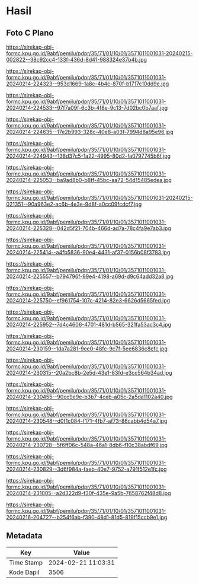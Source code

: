 # Hasil

## Foto C Plano

https://sirekap-obj-formc.kpu.go.id/9abf/pemilu/pdpr/35/71/01/10/01/3571011001031-20240215-002822--38c92cc4-133f-436d-8d41-988324e37b4b.jpg

https://sirekap-obj-formc.kpu.go.id/9abf/pemilu/pdpr/35/71/01/10/01/3571011001031-20240214-224323--953d1669-1a8c-4b4c-870f-b1717c10dd9e.jpg

https://sirekap-obj-formc.kpu.go.id/9abf/pemilu/pdpr/35/71/01/10/01/3571011001031-20240214-224533--97f7a09f-6c3b-4f8e-9c13-7d02bc0b7aaf.jpg

https://sirekap-obj-formc.kpu.go.id/9abf/pemilu/pdpr/35/71/01/10/01/3571011001031-20240214-224635--17e2b993-328c-40e8-a03f-7994d8a95e96.jpg

https://sirekap-obj-formc.kpu.go.id/9abf/pemilu/pdpr/35/71/01/10/01/3571011001031-20240214-224943--138d37c5-1a22-4995-80d2-fa0797745b6f.jpg

https://sirekap-obj-formc.kpu.go.id/9abf/pemilu/pdpr/35/71/01/10/01/3571011001031-20240214-225053--ba9ad8b0-b8ff-45bc-aa72-54d15485edea.jpg

https://sirekap-obj-formc.kpu.go.id/9abf/pemilu/pdpr/35/71/01/10/01/3571011001031-20240215-021351--90a963e2-ac6b-4e3e-9d8f-a0cc09fcdcf7.jpg

https://sirekap-obj-formc.kpu.go.id/9abf/pemilu/pdpr/35/71/01/10/01/3571011001031-20240214-225328--042d5f21-704b-466d-ad7a-78c4fa9e7ab3.jpg

https://sirekap-obj-formc.kpu.go.id/9abf/pemilu/pdpr/35/71/01/10/01/3571011001031-20240214-225414--a4fb5836-90e4-4431-af37-0156b08f3783.jpg

https://sirekap-obj-formc.kpu.go.id/9abf/pemilu/pdpr/35/71/01/10/01/3571011001031-20240214-225557--b794796f-99e4-4198-a69d-d9c64add32a8.jpg

https://sirekap-obj-formc.kpu.go.id/9abf/pemilu/pdpr/35/71/01/10/01/3571011001031-20240214-225750--ef961754-107c-4214-82e3-6626d5665fed.jpg

https://sirekap-obj-formc.kpu.go.id/9abf/pemilu/pdpr/35/71/01/10/01/3571011001031-20240214-225952--7d4c4606-4701-481d-b565-321fa53ac3c4.jpg

https://sirekap-obj-formc.kpu.go.id/9abf/pemilu/pdpr/35/71/01/10/01/3571011001031-20240214-230159--1da7a281-9ee0-48fc-9c7f-5ee6836c8efc.jpg

https://sirekap-obj-formc.kpu.go.id/9abf/pemilu/pdpr/35/71/01/10/01/3571011001031-20240214-230315--20a2bc8b-2e5d-43e1-83fd-e3cc564b34ad.jpg

https://sirekap-obj-formc.kpu.go.id/9abf/pemilu/pdpr/35/71/01/10/01/3571011001031-20240214-230455--90cc9e9e-b3b7-4ceb-a05c-2a5da1102a40.jpg

https://sirekap-obj-formc.kpu.go.id/9abf/pemilu/pdpr/35/71/01/10/01/3571011001031-20240214-230548--d0f1c084-f171-4fb7-af73-86cabb4d54a7.jpg

https://sirekap-obj-formc.kpu.go.id/9abf/pemilu/pdpr/35/71/01/10/01/3571011001031-20240214-230728--5f6ff06c-548a-46a1-8db6-f10c38abdf69.jpg

https://sirekap-obj-formc.kpu.go.id/9abf/pemilu/pdpr/35/71/01/10/01/3571011001031-20240214-230829--3d6f984a-faeb-40e7-9752-a791f512e1fc.jpg

https://sirekap-obj-formc.kpu.go.id/9abf/pemilu/pdpr/35/71/01/10/01/3571011001031-20240214-231005--a2d322d9-f30f-435e-9a5b-7658762f48d8.jpg

https://sirekap-obj-formc.kpu.go.id/9abf/pemilu/pdpr/35/71/01/10/01/3571011001031-20240216-204727--b254f6ab-f390-48d1-81d5-819f15ccb9e1.jpg


## Metadata

| Key        | Value               |
| ---------- | ------------------- |
| Time Stamp | 2024-02-21 11:03:31 |
| Kode Dapil | 3506                |



